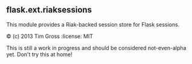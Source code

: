 flask.ext.riaksessions
----------------------

This module provides a Riak-backed session store for Flask sessions.

:copyright: (c) 2013 Tim Gross
:license: MIT

This is still a work in progress and should be considered not-even-alpha yet.
Don't try this at home!